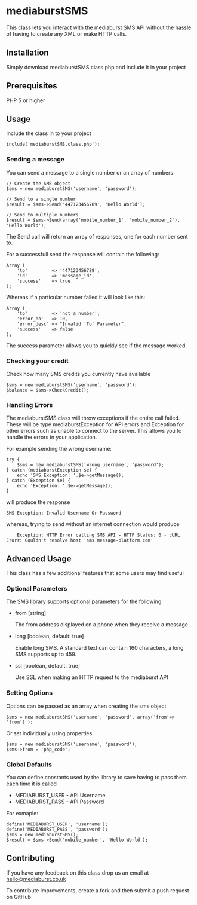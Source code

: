 mediaburstSMS
=============

This class lets you interact with the mediaburst SMS API without 
the hassle of having to create any XML or make HTTP calls.

Installation
------------
Simply download mediaburstSMS.class.php and include it in your project

Prerequisites
-------------
PHP 5 or higher

Usage
-----

Include the class in to your project

	include('mediaburstSMS.class.php');

### Sending a message

You can send a message to a single number or an array of numbers

	// Create the SMS object
	$sms = new mediaburstSMS('username', 'password');

	// Send to a single number
	$result = $sms->Send('447123456789', 'Hello World');

	// Send to multiple numbers
	$result = $sms->Send(array('mobile_number_1', 'mobile_number_2'), 'Hello World');
	
The Send call will return an array of responses, one for each number sent to. 

For a successfull send the response will contain the following:

	Array ( 
		'to'         => '447123456789',
		'id'         => 'message_id',
		'success'    => true
	); 

Whereas if a particular number failed it will look like this:

	Array (
		'to'         => 'not_a_number',
		'error_no'   => 10,
		'error_desc' => "Invalid 'To' Parameter",
		'success'    => false 
	);

The success parameter allows you to quickly see if the message worked.

### Checking your credit

Check how many SMS credits you currently have available

	$sms = new mediaburstSMS('username', 'password');
	$balance = $sms->CheckCredit();

### Handling Errors
The mediaburstSMS class will throw exceptions if the entire call failed. 
These will be type mediaburstException for API errors and Exception 
for other errors such as unable to connect to the server.  This allows
you to handle the errors in your application.

For example sending the wrong username:

	try {
		$sms = new mediaburstSMS('wrong_username', 'password');
	} catch (mediaburstException $e) {
		echo 'SMS Exception: '.$e->getMessage();
	} catch (Exception $e) {
		echo 'Exception: '.$e->getMessage();
	}

will produce the response

	SMS Exception: Invalid Username Or Password

whereas, trying to send without an internet connection would produce

        Exception: HTTP Error calling SMS API - HTTP Status: 0 - cURL Erorr: Couldn't resolve host 'sms.message-platform.com'	

Advanced Usage
--------------

This class has a few additional features that some users may find useful

### Optional Parameters

The SMS library supports optional parameters for the following:

*   from [string]

    The from address displayed on a phone when they receive a message

*   long [boolean, default: true]  

    Enable long SMS. A standard text can contain 160 characters, a long SMS supports up to 459.

*   ssl [boolean, default: true]

    Use SSL when making an HTTP request to the mediaburst API

### Setting Options
Options can be passed as an array when creating the sms object

	$sms = new mediaburstSMS('username', 'password', array('from'=> 'from') );

Or set individually using properties

	$sms = new mediaburstSMS('username', 'password');
	$sms->from = 'php_code';

### Global Defaults
You can define constants used by the library to save having to pass them each time it is called

* MEDIABURST_USER - API Username
* MEDIABURST_PASS - API Password

For exmaple: 

	define('MEDIABURST_USER', 'username');
	define('MEDIABURST_PASS', 'password');
	$sms = new mediaburstSMS();
	$result = $sms->Send('mobile_number', 'Hello World');

Contributing
------------

If you have any feedback on this class drop us an email at hello@mediaburst.co.uk

To contribute improvements, create a fork and then submit a push request on GitHub

